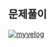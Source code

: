 ## 문제풀이

[![myvelog](https://img.shields.io/badge/10757%20풀이%20정리%20-바로가기-18D6A5)](https://velog.io/@osk3856/BOJ-JAVA-Bronze5-10757)
